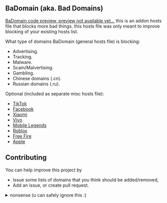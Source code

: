 ## BaDomain (aka. Bad Domains)
[BaDomain code preview, preview not available yet...](https://github.com/MDP43140/BaDomain)
this is an addon hosts file that blocks more bad things.
this hosts file was only meant to improve blocking of your existing hosts list.

What type of domains BaDomain (general hosts file) is blocking:
+ Advertising.
+ Tracking.
+ Malware.
+ Scam/Malvertising.
+ Gambling.
+ Chinese domains (.cn).
+ Russian domains (.ru).

Optional (included as separate misc hosts file):
+ [TikTok](https://raw.githubusercontent.com/mdp43140/BaDomain/main/misc/NoTikTok_hosts.txt)
+ [Facebook](https://raw.githubusercontent.com/mdp43140/BaDomain/main/misc/NoFB_hosts.txt)
+ [Xiaomi](https://raw.githubusercontent.com/mdp43140/BaDomain/main/misc/NoXiaomi_hosts.txt)
+ [Vivo](https://raw.githubusercontent.com/mdp43140/BaDomain/main/misc/NoVivo_hosts.txt)
+ [Mobile Legends](https://raw.githubusercontent.com/mdp43140/BaDomain/main/misc/NoMLBB_hosts.txt)
+ [Roblox](https://raw.githubusercontent.com/mdp43140/BaDomain/main/misc/NoRoblox_hosts.txt)
+ [Free Fire](https://raw.githubusercontent.com/mdp43140/BaDomain/main/misc/NoFreeFire_hosts.txt)
+ [Apple](https://raw.githubusercontent.com/mdp43140/BaDomain/main/misc/NoApple_hosts.txt)

## Contributing
You can help improve this project by
+ Issue some lists of domains that you think should be added/removed,
+ Add an issue, or create pull request.


<details><summary>nonsense (u can safely ignore this :)</summary>
I'm scraping the domains by deploying a free hotspot (at public places).
with adblocking, using AdAway, with these hosts lists:
+ [GoodByeAds + GoodbyeAds YouTube](https://github.com/jerryn70/GoodBye-Ads)
+ [DanHorton's TikTok Blocklist](https://github.com/danhorton7/pihole-block-tiktok/blob/main/tiktok.txt)
+ StevenBlack

then i use AdAway's DNS Activity tab to monitor DNS Activity then scrap any:
- Unknown domains.
- Chinese domains (where lots of bad stuff happening, eg. \*.cn, tiktok.com).
- Russian domains (mostly gambling, porn, invasive tracking/advertising, etc. eg. \*.ru).
- Advertising/Tracking/Malware domains (eg. adx.com, thinkingdata.cn, obstremswiev.site, just to name a few).
- Game server domains (optional/miscellanous, eg. Free fire/garena, MLBB/moonton/youngjoygame/yuanzhan, COC, PUBG/tencent).

that are not on the hosts list listed above and:
- add these to "private lists".
- Export the configuration file.
- Parse the "blocked" section on "adaway-backup.json".
- and add it to BaDomain.
</details>